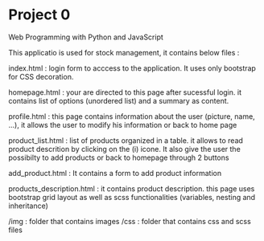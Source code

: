 # Project 0

Web Programming with Python and JavaScript

This applicatio is used for stock management, it contains below files :

index.html : login form to acccess to the application. It uses only bootstrap for CSS decoration.

homepage.html : your are directed to this page after sucessful login. it contains list of options (unordered list) and a summary as content.

profile.html : this page contains information about the user (picture, name, ...), it allows the user to modify his information or back to home page

product_list.html : list of products organized in a table. it allows to read product descrition by clicking on the (i) icone. It also give the user the possibilty to add products or back to homepage through 2 buttons

add_product.html : It contains a form to add product information

products_description.html : it contains product description. this page uses bootstrap grid layout as well as scss functionalities (variables, nesting and inheritance)

/img : folder that contains images
/css : folder that contains css and scss files